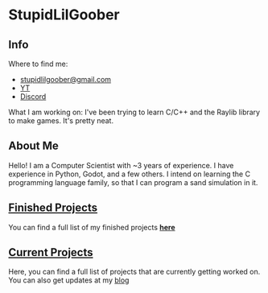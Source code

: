 # StupidLilGoober

## Info
Where to find me:

- stupidlilgoober@gmail.com
- [YT](https://m.youtube.com/channel/UCpo8utKXdgbQbo3tf__bxww.com)
- [Discord](https://discord.com/users/1246426621641101363)

What I am working on:
I've been trying to learn C/C++ and the Raylib library to make games. It's pretty neat.

## About Me
Hello! I am a Computer Scientist with ~3 years of experience. I have experience in Python, Godot, and a few others. I intend on learning the C programming language family, so that I can program a sand simulation in it.

## [Finished Projects](project-list.md)
You can find a full list of my finished projects **[here](project-list.md)**

## [Current Projects](cur-project.md)
Here, you can find a full list of projects that are currently getting worked on. You can also get updates at my [blog](https://stupidlilgoober.github.io)
